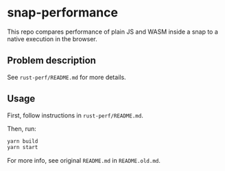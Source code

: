 # snap-performance

This repo compares performance of plain JS and WASM inside a snap to a native execution in the browser.

## Problem description

See `rust-perf/README.md` for more details.

## Usage

First, follow instructions in `rust-perf/README.md`.

Then, run:

```bash
yarn build
yarn start
```

For more info, see original `README.md` in `README.old.md`.
